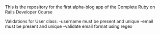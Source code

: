 This is the repository for the first alpha-blog app of the Complete Ruby on Rails Developer Course


Validations for User class:
-username must be present and unique
-email must be present and unique
-validate email format using regex
